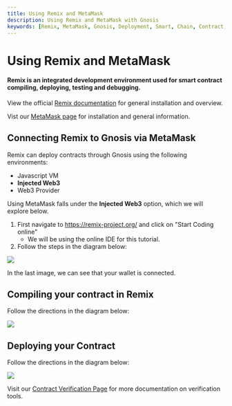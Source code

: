```yaml
--- 
title: Using Remix and MetaMask
description: Using Remix and MetaMask with Gnosis
keywords: [Remix, MetaMask, Gnosis, Deployment, Smart, Chain, Contract, EVM, Ethereum, Guide]
---
```


# Using Remix and MetaMask

#### Remix is an integrated development environment used for smart contract compiling, deploying, testing and debugging.

View the official [Remix documentation](https://hardhat.org/hardhat-runner/docs/getting-started#installation) for general installation and overview.

Vist our [MetaMask page](/tools/wallets/metamask/) for installation and general information.

## Connecting Remix to Gnosis via MetaMask

Remix can deploy contracts through Gnosis using the following environments:

- Javascript VM
- **Injected Web3**
- Web3 Provider

Using MetaMask falls under the **Injected Web3** option, which we will explore below.

1. First navigate to https://remix-project.org/ and click on "Start Coding online"
     - We will be using the online IDE for this tutorial.
2. Follow the steps in the diagram below:

![](/img/developers/remix/connecting-remix.drawio.png)

In the last image, we can see that your wallet is connected.

## Compiling your contract in Remix

Follow the directions in the diagram below:

![](/img/developers/remix/compiling-remix.drawio.png)

## Deploying your Contract

Follow the directions in the diagram below:

![](/img/developers/remix/deploying-remix.drawio.png)

Visit our [Contract Verification Page](/developers/verify/) for more documentation on verification tools.